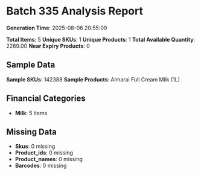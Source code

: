 # Batch 335 Analysis Report

**Generation Time**: 2025-08-06 20:55:09

**Total Items**: 5
**Unique SKUs**: 1
**Unique Products**: 1
**Total Available Quantity**: 2269.00
**Near Expiry Products**: 0

## Sample Data
**Sample SKUs**: 142388
**Sample Products**: Almarai Full Cream Milk (1L)

## Financial Categories
- **Milk**: 5 items

## Missing Data
- **Skus**: 0 missing
- **Product_ids**: 0 missing
- **Product_names**: 0 missing
- **Barcodes**: 0 missing
